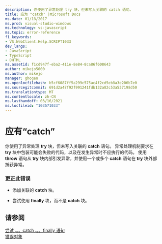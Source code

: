 ```yaml
---
description: 你使用了异常处理 try 块，但未写入关联的 catch 语句。
title: 应为 "catch" |Microsoft Docs
ms.date: 01/18/2017
ms.prod: visual-studio-windows
ms.technology: vs-javascript
ms.topic: error-reference
f1_keywords:
- VS.WebClient.Help.SCRIPT1033
dev_langs:
- JavaScript
- TypeScript
- DHTML
ms.assetid: f1cd947f-eba2-411e-8e84-8ca86f608643
author: mikejo5000
ms.author: mikejo
manager: ghogen
ms.openlocfilehash: b5cf6087ff5a299c575ac4f2cd5eb8a3e206b7e0
ms.sourcegitcommit: 691d2a47f92f991241fdb132a82c53a537198d50
ms.translationtype: MT
ms.contentlocale: zh-CN
ms.lasthandoff: 03/16/2021
ms.locfileid: "103571033"
---
```

# <a name="expected-catch"></a>应有“catch”
你使用了异常处理 **try** 块，但未写入关联的 **catch** 语句。 异常处理机制要求在 **try** 块中包装可能会失败的代码，以及在发生异常时不应执行的代码。 使用 **throw** 语句从 **try** 块内部引发异常，并使用一个或多个 **catch** 语句在 **try** 块外部捕获异常。  
  
### <a name="to-correct-this-error"></a>更正此错误  
  
- 添加关联的 **catch** 块。  
  
- 尝试使用 **finally** 块，而不是 **catch** 块。  
  
## <a name="see-also"></a>请参阅  
 [尝试 .。。catch .。。finally 语句](https://developer.mozilla.org/docs/Web/JavaScript/Reference/Statements/try...catch)   
 [错误对象](https://developer.mozilla.org/docs/Web/JavaScript/Reference/Global_Objects/Error)
